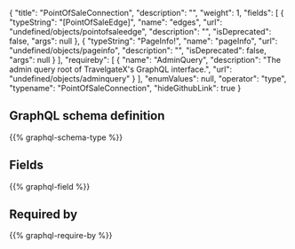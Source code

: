 {
  "title": "PointOfSaleConnection",
  "description": "",
  "weight": 1,
  "fields": [
    {
      "typeString": "[PointOfSaleEdge]",
      "name": "edges",
      "url": "undefined/objects/pointofsaleedge",
      "description": "",
      "isDeprecated": false,
      "args": null
    },
    {
      "typeString": "PageInfo!",
      "name": "pageInfo",
      "url": "undefined/objects/pageinfo",
      "description": "",
      "isDeprecated": false,
      "args": null
    }
  ],
  "requireby": [
    {
      "name": "AdminQuery",
      "description": "The admin query root of TravelgateX's GraphQL interface.",
      "url": "undefined/objects/adminquery"
    }
  ],
  "enumValues": null,
  "operator": "type",
  "typename": "PointOfSaleConnection",
  "hideGithubLink": true
}
## GraphQL schema definition

{{% graphql-schema-type %}}

## Fields

{{% graphql-field %}}

## Required by

{{% graphql-require-by %}}
